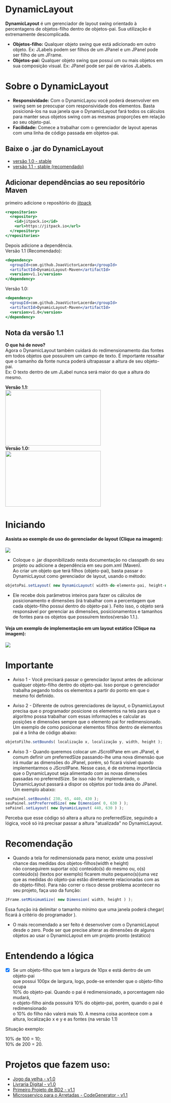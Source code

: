 
# DynamicLayout
**DynamicLayout** é um gerenciador de layout swing orientado à percentagens de objetos-filho dentro de objetos-pai. Sua utilização é extremamente descomplicada.  
- **Objetos-filho:** Qualquer objeto swing que está adicionado em outro objeto. Ex: JLabels podem ser filhos de um JPanel e um JPanel pode ser filho de um JFrame.
- **Objetos-pai:** Qualquer objeto swing que possui um ou mais objetos em sua composição visual. Ex: JPanel pode ser pai de vários JLabels.  
# Sobre o DynamicLayout
* **Responsividade:** Com o DynamicLayou você poderá desenvolver em swing sem se preocupar com responsividade dos elementos. Basta posicioná-los na sua janela que o DynamicLayout fará todos os cálculos para manter seus objetos swing com as mesmas proporções em relação ao seu objeto-pai.  
* **Facilidade:** Comece a trabalhar com o gerenciador de layout apenas com uma linha de código passada em objetos-pai.

## Baixe o .jar do DynamicLayout

- [versão 1.0 - stable](https://github.com/JoaoVictorLacerda/DynamicLayout/raw/main/Jar/DynamicLayout_1.0.jar)
- [versão 1.1 - stable (recomendado)](https://github.com/JoaoVictorLacerda/DynamicLayout/raw/main/Jar/DynamicLayout_1.1.jar)
## Adicionar dependências ao seu repositório Maven
primeiro adicione o repositório do [jitpack](https://jitpack.io/)
```jsx
<repositories>
  <repository>
    <id>jitpack.io</id>
    <url>https://jitpack.io</url>
  </repository>
</repositories>
```
Depois adicione a dependência.  
Versão 1.1 (Recomendado):
```jsx
<dependency>
  <groupId>com.github.JoaoVictorLacerda</groupId>
  <artifactId>DynamicLayout-Maven</artifactId>
  <version>v1.1</version>
</dependency>
```

Versão 1.0:
```jsx
<dependency>
  <groupId>com.github.JoaoVictorLacerda</groupId>
  <artifactId>DynamicLayout-Maven</artifactId>
  <version>v1.0</version>
</dependency>
```

## Nota da versão 1.1  
**O que há de novo?**    
Agora o DynamicLayout também cuidará do redimensionamento das fontes em todos objetos que possuírem um campo de texto. É importante ressaltar que o tamanho da fonte nunca poderá ultrapassar a altura de seu objeto-pai.  
Ex: O texto dentro de um JLabel nunca será maior do que a altura do mesmo.
<p>
 <b>Versão 1.1:</b> <br>
 <img width= "300"  height="175" src="./Gifs/DemoV1.1.gif"> <br>
  <b>Versão 1.0:</b> <br>
 <img width= "300"  height="175" src="./Gifs/DevoV1.0.gif">

</p>


# Iniciando
#### Assista ao exemplo de uso do gerenciador de layout (Clique na imagem):
[![](./Imgs/exemploDeUso.jpg)](http://www.youtube.com/watch?v=SAlTZ1a0dNk "Assista o vídeo")     
- Coloque o .jar disponibilizado nesta documentação no classpath do seu projeto ou adicione a dependência em seu pom.xml (Maven).  
Ao criar um objeto que terá filhos (objeto-pai), basta passar o DynamicLayout como gerenciador de layout, usando o método:
~~~jsx
objetoPai.setLayout( new DynamicLayout( width-do-elemento-pai, height-do-elemento-pai ) );
~~~
- Ele recebe dois parâmetros inteiros para fazer os cálculos de posicionamento e dimensões (irá trabalhar com a percentagem que cada objeto-filho possui dentro do objeto-pai ). Feito isso, o objeto será responsável por gerenciar as dimensões, posicionamentos e tamanhos de fontes para os objetos que possuírem textos(versão 1.1.).

#### Veja um exemplo de implementação em um layout estático (Clique na imagem):
[![](./Imgs/exemploLayoutEstatico.jpg)](http://www.youtube.com/watch?v=tZQjtU_Smd0 "Assista o vídeo")
# Importante  
- Aviso 1 - Você precisará passar o gerenciador layout antes de adicionar qualquer objeto-filho dentro do objeto-pai. Isso porque o gerenciador trabalha pegando todos os elementos a partir do ponto em que o mesmo foi definido.  

- Aviso 2 - Diferente de outros gerenciadores de layout, o DynamicLayout precisa que o programador posicione os elementos na tela para que o algoritmo possa trabalhar com essas informações e calcular as posições e dimensões sempre que o elemento pai for redimensionado. Um exemplo de como posicionar elementos filhos dentro de elementos pai é a linha de código abaixo:
~~~jsx
objetoFilho.setBounds( localização x, localização y, width, height );
~~~ 
- Aviso 3 - Quando queremos colocar um JScrollPane em um JPanel, é comum definir um preferredSize passando-lhe uma nova dimensão que irá mudar as dimensões do JPanel, porém, só ficará visível quando implementarmos o JScrollPane. Nesse caso, é de extrema importância que o DynamicLayout seja alimentado com as novas dimensões passadas no preferredSize. Se isso não for implementado, o DynamicLayout passará a dispor os objetos por toda área do JPanel. Um exemplo abaixo:
 ```jsx
seuPainel.setBounds( 230, 65, 440, 430 );  
seuPainel.setPreferredSize( new Dimension( 0, 630 ) ); 
sePainel.setLayout( new DynamicLayout( 440, 630 ) );  
```
Perceba que esse código só altera a altura no preferredSize, seguindo a lógica, você só irá precisar passar a altura "atualizada" no DynamicLayout.

# Recomendação

- Quando a tela for redimensionada para menor, existe uma possível chance das medidas dos objetos-filhos(width e height)  
não conseguirem suportar o(s) conteúdo(s) do mesmo ou, o(s) conteúdo(s) (textos por exemplo) ficarem muito pequeno(s)(uma vez que as medidas do objeto-pai estão diretamente relacionadas com as do objeto-filho). Para não correr o risco desse problema acontecer no seu projeto, faça uso da função: 
```jsx
JFrame.setMinimumSize( new Dimension( width, height ) );
```
Essa função irá delimitar o tamanho mínimo que uma janela poderá chegar( ficará à critério do programador ).  

- O mais recomendado a ser feito é desenvolver com o DynamicLayout desde o zero. Pode ser que precise alterar as dimensões de alguns objetos ao usar o DynamicLayout em um projeto pronto (estático)

# Entendendo a lógica

- [x] Se um objeto-filho que tem a largura de 10px e está dentro de um objeto-pai  
que possui 100px de largura, logo, pode-se entender que o objeto-filho ocupa  
10% do objeto-pai. Quando o pai é redimensionado, a porcentagem não mudará,  
o objeto-filho ainda possuirá 10% do objeto-pai, porém, quando o pai é redimensionado  
o 10% do filho não valerá mais 10. A mesma coisa acontece com a altura, localização x e y e as fontes (na versão 1.1)  
  
Situação exemplo:  
  
10% de 100 = 10;  
10% de 200 = 20.

# Projetos que fazem uso:
- [Jogo da velha - v1.0](https://github.com/thenbhd22/JogoDaVelhaEmJava_3.0-Swing)
- [Livraria Digital - v1.0](https://github.com/thenbhd22/LivrariaDigital)
- [Primeiro Projeto de BD2 - v1.1](https://github.com/JoaoVictorLacerda/CRUD_PROJECT_BD2)
- [Microsserviço para o Arretadas - CodeGenerator - v1.1](https://github.com/JoaoVictorLacerda/Arretadas-CodeGenerator-front)
